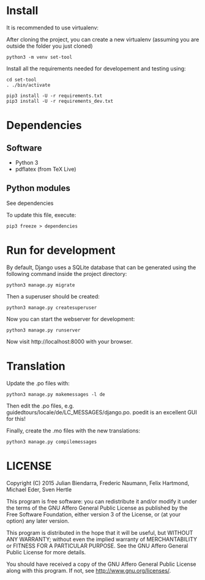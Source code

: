 # Install

It is recommended to use virtualenv:

After cloning the project, you can create a new virtualenv
(assuming you are outside the folder you just cloned)

    python3 -m venv set-tool

Install all the requirements needed for developement and testing using:

    cd set-tool
    . ./bin/activate

    pip3 install -U -r requirements.txt
    pip3 install -U -r requirements_dev.txt

# Dependencies

## Software

 * Python 3
 * pdflatex (from TeX Live)

## Python modules

See dependencies

To update this file, execute:

    pip3 freeze > dependencies

# Run for development

By default, Django uses a SQLite database that can be generated using the
following command inside the project directory:

    python3 manage.py migrate

Then a superuser should be created:

    python3 manage.py createsuperuser

Now you can start the webserver for development:

    python3 manage.py runserver

Now visit http://localhost:8000 with your browser.

# Translation

Update the .po files with:

    python3 manage.py makemessages -l de

Then edit the .po files, e.g. guidedtours/locale/de/LC_MESSAGES/django.po.
poedit is an excellent GUI for this!

Finally, create the .mo files with the new translations:

    python3 manage.py compilemessages

# LICENSE

Copyright (C) 2015  Julian Biendarra, Frederic Naumann, Felix Hartmond,
                    Michael Eder, Sven Hertle

This program is free software: you can redistribute it and/or modify
it under the terms of the GNU Affero General Public License as
published by the Free Software Foundation, either version 3 of the
License, or (at your option) any later version.

This program is distributed in the hope that it will be useful,
but WITHOUT ANY WARRANTY; without even the implied warranty of
MERCHANTABILITY or FITNESS FOR A PARTICULAR PURPOSE.  See the
GNU Affero General Public License for more details.

You should have received a copy of the GNU Affero General Public License
along with this program.  If not, see <http://www.gnu.org/licenses/>.
